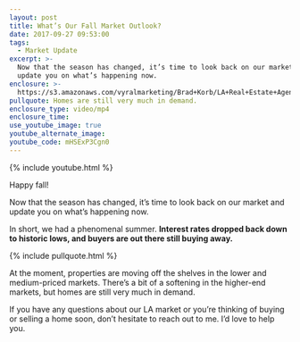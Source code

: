 ```yaml
---
layout: post
title: What’s Our Fall Market Outlook?
date: 2017-09-27 09:53:00
tags:
  - Market Update
excerpt: >-
  Now that the season has changed, it’s time to look back on our market and
  update you on what’s happening now.
enclosure: >-
  https://s3.amazonaws.com/vyralmarketing/Brad+Korb/LA+Real+Estate+Agent-+A+market+update+for+the+fall.mp4
pullquote: Homes are still very much in demand.
enclosure_type: video/mp4
enclosure_time:
use_youtube_image: true
youtube_alternate_image:
youtube_code: mHSExP3Cgn0
---
```



{% include youtube.html %}

Happy fall!

Now that the season has changed, it’s time to look back on our market and update you on what’s happening now.

In short, we had a phenomenal summer. **Interest rates dropped back down to historic lows, and buyers are out there still buying away.**

{% include pullquote.html %}

At the moment, properties are moving off the shelves in the lower and medium-priced markets. There’s a bit of a softening in the higher-end markets, but homes are still very much in demand.

If you have any questions about our LA market or you’re thinking of buying or selling a home soon, don’t hesitate to reach out to me. I’d love to help you.